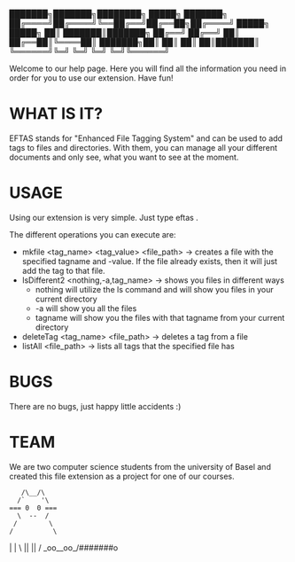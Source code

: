 
███████╗███████╗████████╗ █████╗ ███████╗
██╔════╝██╔════╝╚══██╔══╝██╔══██╗██╔════╝
█████╗  █████╗     ██║   ███████║███████╗
██╔══╝  ██╔══╝     ██║   ██╔══██║╚════██║
███████╗██║        ██║   ██║  ██║███████║
╚══════╝╚═╝        ╚═╝   ╚═╝  ╚═╝╚══════╝


Welcome to our help page. Here you will find all the information you need in order for you to use our extension. Have fun!


WHAT IS IT?
===============
EFTAS stands for "Enhanced File Tagging System" and can be used to add tags to files and directories. With them, you can manage all your different documents and only see, what you want to see at the moment.


USAGE
===============
Using our extension is very simple. Just type eftas <operation>.

The different operations you can execute are:
- mkfile <tag_name> <tag_value> <file_path> -> creates a file with the specified tagname and -value. If the file already exists, then it will just add the tag to that file.
- lsDifferent2 <nothing,-a,tag_name> -> shows you files in different ways
	- nothing will utilize the ls command and will show you files in your current directory
	- -a will show you all the files
	- tagname will show you the files with that tagname from your current directory
- deleteTag <tag_name> <file_path> -> deletes a tag from a file
- listAll <file_path> -> lists all tags that the specified file has


BUGS
===============
There are no bugs, just happy little accidents :)


TEAM
===============
We are two computer science students from the university of Basel and created this file extension as a project for one of our courses.



       /\__/\
      /`    '\
    === 0  0 ===
      \  --  /
     /        \
    /          \
   |            |
    \  ||  ||  /
     \_oo__oo_/#######o
